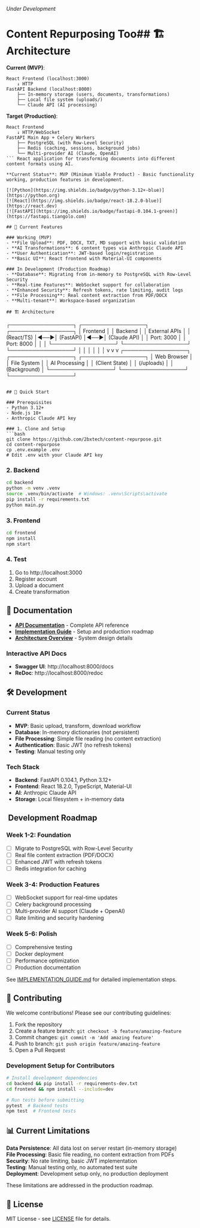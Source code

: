 _Under Development_

# Content Repurposing Too## 🏗️ Architecture

**Current (MVP)**:
```
React Frontend (localhost:3000)
    ↓ HTTP
FastAPI Backend (localhost:8000)
    ├── In-memory storage (users, documents, transformations)
    ├── Local file system (uploads/)
    └── Claude API (AI processing)
```

**Target (Production)**:
```
React Frontend
    ↓ HTTP/WebSocket
FastAPI Main App + Celery Workers
    ├── PostgreSQL (with Row-Level Security)
    ├── Redis (caching, sessions, background jobs)
    └── Multi-provider AI (Claude, OpenAI)
``` React application for transforming documents into different content formats using AI.

**Current Status**: MVP (Minimum Viable Product) - Basic functionality working, production features in development.

[![Python](https://img.shields.io/badge/python-3.12+-blue)](https://python.org)
[![React](https://img.shields.io/badge/react-18.2.0-blue)](https://react.dev)
[![FastAPI](https://img.shields.io/badge/fastapi-0.104.1-green)](https://fastapi.tiangolo.com)

## 🚀 Current Features

### Working (MVP)
- **File Upload**: PDF, DOCX, TXT, MD support with basic validation
- **AI Transformations**: 6 content types via Anthropic Claude API
- **User Authentication**: JWT-based login/registration
- **Basic UI**: React frontend with Material-UI components

### In Development (Production Roadmap)
- **Database**: Migrating from in-memory to PostgreSQL with Row-Level Security
- **Real-time Features**: WebSocket support for collaboration
- **Enhanced Security**: Refresh tokens, rate limiting, audit logs
- **File Processing**: Real content extraction from PDF/DOCX
- **Multi-tenant**: Workspace-based organization

## 🏗️ Architecture

```
┌─────────────────┐    ┌─────────────────┐    ┌─────────────────┐
│   Frontend      │    │    Backend      │    │  External APIs  │
│   (React/TS)    │◄──►│   (FastAPI)     │◄──►│  (Claude API)   │
│   Port: 3000    │    │   Port: 8000    │    │                 │
└─────────────────┘    └─────────────────┘    └─────────────────┘
         │                       │                       │
         │                       │                       │
         v                       v                       v
┌─────────────────┐    ┌─────────────────┐    ┌─────────────────┐
│  Web Browser    │    │  File System    │    │  AI Processing  │
│  (Client State) │    │  (/uploads)     │    │  (Background)   │
└─────────────────┘    └─────────────────┘    └─────────────────┘
```

## 🚦 Quick Start

### Prerequisites
- Python 3.12+
- Node.js 18+
- Anthropic Claude API key

### 1. Clone and Setup
```bash
git clone https://github.com/2bxtech/content-repurpose.git
cd content-repurpose
cp .env.example .env
# Edit .env with your Claude API key
```

### 2. Backend
```bash
cd backend
python -m venv .venv
source .venv/bin/activate  # Windows: .venv\Scripts\activate
pip install -r requirements.txt
python main.py
```

### 3. Frontend
```bash
cd frontend
npm install
npm start
```

### 4. Test
1. Go to http://localhost:3000
2. Register account
3. Upload a document
4. Create transformation

## 📖 Documentation

- **[API Documentation](docs/API.md)** - Complete API reference
- **[Implementation Guide](IMPLEMENTATION_GUIDE.md)** - Setup and production roadmap  
- **[Architecture Overview](docs/ARCHITECTURE.md)** - System design details

### Interactive API Docs
- **Swagger UI**: http://localhost:8000/docs
- **ReDoc**: http://localhost:8000/redoc

## 🛠️ Development

### Current Status
- **MVP**: Basic upload, transform, download workflow
- **Database**: In-memory dictionaries (not persistent)
- **File Processing**: Simple file reading (no content extraction)
- **Authentication**: Basic JWT (no refresh tokens)
- **Testing**: Manual testing only

### Tech Stack
- **Backend**: FastAPI 0.104.1, Python 3.12+
- **Frontend**: React 18.2.0, TypeScript, Material-UI
- **AI**: Anthropic Claude API
- **Storage**: Local filesystem + in-memory data

## ️ Development Roadmap

### Week 1-2: Foundation
- [ ] Migrate to PostgreSQL with Row-Level Security
- [ ] Real file content extraction (PDF/DOCX)
- [ ] Enhanced JWT with refresh tokens
- [ ] Redis integration for caching

### Week 3-4: Production Features
- [ ] WebSocket support for real-time updates
- [ ] Celery background processing
- [ ] Multi-provider AI support (Claude + OpenAI)
- [ ] Rate limiting and security hardening

### Week 5-6: Polish
- [ ] Comprehensive testing
- [ ] Docker deployment
- [ ] Performance optimization
- [ ] Production documentation

See [IMPLEMENTATION_GUIDE.md](IMPLEMENTATION_GUIDE.md) for detailed implementation steps.

## 🤝 Contributing

We welcome contributions! Please see our contributing guidelines:

1. Fork the repository
2. Create a feature branch: `git checkout -b feature/amazing-feature`
3. Commit changes: `git commit -m 'Add amazing feature'`
4. Push to branch: `git push origin feature/amazing-feature`
5. Open a Pull Request

### Development Setup for Contributors
```bash
# Install development dependencies
cd backend && pip install -r requirements-dev.txt
cd frontend && npm install --include=dev

# Run tests before submitting
pytest  # Backend tests
npm test  # Frontend tests
```

## 📊 Current Limitations

**Data Persistence**: All data lost on server restart (in-memory storage)  
**File Processing**: Basic file reading, no content extraction from PDFs  
**Security**: No rate limiting, basic JWT implementation  
**Testing**: Manual testing only, no automated test suite  
**Deployment**: Development setup only, no production deployment  

These limitations are addressed in the production roadmap.

## 📄 License

MIT License - see [LICENSE](LICENSE) file for details.
